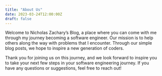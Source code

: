 ```yaml
---
title: "About Us"
date: 2023-03-24T12:00:00Z
draft: false
---
```


Welcome to Nicholas Zachary’s Blog, a place where you can come with me through my journey becoming a software engineer. Our mission is to help others along the way with problems that I encounter. Through our simple blog posts, we hope to inspire a new generation of coders.

Thank you for joining us on this journey, and we look forward to inspire you to take your next few steps in your software engineering journey. If you have any questions or suggestions, feel free to reach out!